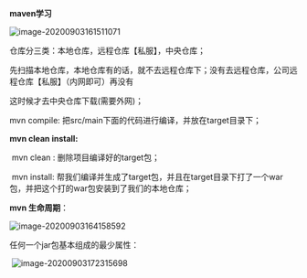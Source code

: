 **maven学习**



![image-20200903161511071](C:\Users\HP\AppData\Roaming\Typora\typora-user-images\image-20200903161511071.png)

仓库分三类：本地仓库，远程仓库【私服】，中央仓库；

​		先扫描本地仓库，本地仓库有的话，就不去远程仓库下；没有去远程仓库，公司远程仓库【私服】（内网即可）再没有

这时候才去中央仓库下载(需要外网)；



mvn compile: 把src/main下面的代码进行编译，并放在target目录下；



**mvn clean install:**

​	mvn clean :  删除项目编译好的target包；

​	mvn install: 帮我们编译并生成了target包，并且在target目录下打了一个war包，并把这个打的war包安装到了我们的本地仓库；



**mvn 生命周期**：

![image-20200903164158592](C:\Users\HP\AppData\Roaming\Typora\typora-user-images\image-20200903164158592.png)



任何一个jar包基本组成的最少属性：

​	![image-20200903172315698](C:\Users\HP\AppData\Roaming\Typora\typora-user-images\image-20200903172315698.png)




